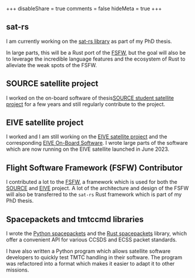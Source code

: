 +++
disableShare = true
comments = false
hideMeta = true
+++

## sat-rs

I am currently working on the
[sat-rs library](https://absatsw.irs.uni-stuttgart.de/projects/sat-rs) as part of my PhD thesis.

In large parts, this will be a Rust port of the [FSFW](#flight-softwre-framework-fsfw-contributor), but the goal
will also be to leverage the incredible language features and the ecosystem of Rust to alleviate
the weak spots of the FSFW.

## SOURCE satellite project

I worked on the on-board software of thesis[SOURCE student satellite project](https://git.ksat-stuttgart.de/source/sourceobsw)
for a few years and still regularly contribute to the
project. 

## EIVE satellite project

I worked and I am still working on the
[EIVE satellite project](https://www.irs.uni-stuttgart.de/en/research/satellitetechnology-and-instruments/smallsatelliteprogram/EIVE/)
and the corresponding [EIVE On-Board Software](https://egit.irs.uni-stuttgart.de/eive/eive-obsw/).
I wrote large parts of the software which are now running on the EIVE satellite launched in June 2023.

## Flight Software Framework (FSFW) Contributor

I contributed a lot to the [FSFW](https://absatsw.irs.uni-stuttgart.de/projects/fsfw.html), a
framework which is used for both the [SOURCE](https://www.ksat-stuttgart.de/en/our-projects/source/)
and [EIVE](https://www.irs.uni-stuttgart.de/en/research/satellitetechnology-and-instruments/smallsatelliteprogram/EIVE/) project.
A lot of the architecture and design of the FSFW will also be transferred to the `sat-rs` Rust
framework which is part of my PhD thesis.

## Spacepackets and tmtccmd libraries

I wrote the [Python spacepackets](https://github.com/us-irs/spacepackets-py) and the
[Rust spacepackets](https://github.com/us-irs/spacepackets-rs) library, which offer a convenient
API for various CCSDS and ECSS packet
standards.

I have also written a Python program which allows satellite software developers to quickly
test TMTC handling in their software. The program was refactored into a format which makes it
easier to adapt it to other missions.
